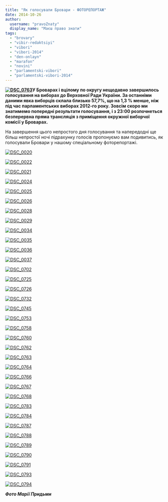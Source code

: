 ```yaml
---
title: "Як голосували Бровари - ФОТОРЕПОРТАЖ"
date: 2014-10-26
author: 
  username: "pravoZnaty"
  display_name: "Маєш право знати"
tags: 
  - "brovary"
  - "vibir-redaktsiyi"
  - "vibori"
  - "vibori-2014"
  - "den-onlayn"
  - "marafon"
  - "novini"
  - "parlamentski-vibori"
  - "parlamentski-vibori-2014"
---
```


**[![DSC_0763](https://mpz.brovary.org/wp-content/uploads/2014/10/DSC_0763.jpg)](https://mpz.brovary.org/wp-content/uploads/2014/10/DSC_0763.jpg)У Броварах і вцілому по округу нещодавно завершилось голосування на виборах до Верховної Ради України. За останніми даними явка виборців склала близько 57,7%, що на 1,3 % менше, ніж під час парламентських виборах 2012-го року. Зовсім скоро ми знатимемо попередні результати голосування, і з 23:00 розпочнеться безперервна пряма трансляція з приміщення окружної виборчої комісії у Броварах.**

На завершення цього непростого дня голосування та напередодні ще більш непростої ночі підрахунку голосів пропонуємо вам подивитись, як голосували Бровари у нашому спеціальному фоторепортажі.

[![DSC_0020](https://mpz.brovary.org/wp-content/uploads/2014/10/DSC_0020.jpg)](https://mpz.brovary.org/wp-content/uploads/2014/10/DSC_0020.jpg)

[![DSC_0022](https://mpz.brovary.org/wp-content/uploads/2014/10/DSC_0022.jpg)](https://mpz.brovary.org/wp-content/uploads/2014/10/DSC_0022.jpg)

[![DSC_0021](https://mpz.brovary.org/wp-content/uploads/2014/10/DSC_0021.jpg)](https://mpz.brovary.org/wp-content/uploads/2014/10/DSC_0021.jpg)

[![DSC_0024](https://mpz.brovary.org/wp-content/uploads/2014/10/DSC_00241.jpg)](https://mpz.brovary.org/wp-content/uploads/2014/10/DSC_00241.jpg)

[![DSC_0025](https://mpz.brovary.org/wp-content/uploads/2014/10/DSC_0025.jpg)](https://mpz.brovary.org/wp-content/uploads/2014/10/DSC_0025.jpg)

[![DSC_0026](https://mpz.brovary.org/wp-content/uploads/2014/10/DSC_0026.jpg)](https://mpz.brovary.org/wp-content/uploads/2014/10/DSC_0026.jpg)

[![DSC_0028](https://mpz.brovary.org/wp-content/uploads/2014/10/DSC_0028.jpg)](https://mpz.brovary.org/wp-content/uploads/2014/10/DSC_0028.jpg)

[![DSC_0029](https://mpz.brovary.org/wp-content/uploads/2014/10/DSC_0029.jpg)](https://mpz.brovary.org/wp-content/uploads/2014/10/DSC_0029.jpg)

[![DSC_0034](https://mpz.brovary.org/wp-content/uploads/2014/10/DSC_0034.jpg)](https://mpz.brovary.org/wp-content/uploads/2014/10/DSC_0034.jpg)

[![DSC_0035](https://mpz.brovary.org/wp-content/uploads/2014/10/DSC_0035.jpg)](https://mpz.brovary.org/wp-content/uploads/2014/10/DSC_0035.jpg)

[![DSC_0036](https://mpz.brovary.org/wp-content/uploads/2014/10/DSC_0036.jpg)](https://mpz.brovary.org/wp-content/uploads/2014/10/DSC_0036.jpg)

[![DSC_0037](https://mpz.brovary.org/wp-content/uploads/2014/10/DSC_0037.jpg)](https://mpz.brovary.org/wp-content/uploads/2014/10/DSC_0037.jpg)

[![DSC_0702](https://mpz.brovary.org/wp-content/uploads/2014/10/DSC_0702.jpg)](https://mpz.brovary.org/wp-content/uploads/2014/10/DSC_0702.jpg)

[![DSC_0725](https://mpz.brovary.org/wp-content/uploads/2014/10/DSC_0725.jpg)](https://mpz.brovary.org/wp-content/uploads/2014/10/DSC_0725.jpg)

[![DSC_0726](https://mpz.brovary.org/wp-content/uploads/2014/10/DSC_0726.jpg)](https://mpz.brovary.org/wp-content/uploads/2014/10/DSC_0726.jpg)

[![DSC_0732](https://mpz.brovary.org/wp-content/uploads/2014/10/DSC_0732.jpg)](https://mpz.brovary.org/wp-content/uploads/2014/10/DSC_0732.jpg)

[![DSC_0745](https://mpz.brovary.org/wp-content/uploads/2014/10/DSC_0745.jpg)](https://mpz.brovary.org/wp-content/uploads/2014/10/DSC_0745.jpg)

[![DSC_0753](https://mpz.brovary.org/wp-content/uploads/2014/10/DSC_0753.jpg)](https://mpz.brovary.org/wp-content/uploads/2014/10/DSC_0753.jpg)

[![DSC_0758](https://mpz.brovary.org/wp-content/uploads/2014/10/DSC_0758.jpg)](https://mpz.brovary.org/wp-content/uploads/2014/10/DSC_0758.jpg)

[![DSC_0760](https://mpz.brovary.org/wp-content/uploads/2014/10/DSC_0760.jpg)](https://mpz.brovary.org/wp-content/uploads/2014/10/DSC_0760.jpg)

[![DSC_0762](https://mpz.brovary.org/wp-content/uploads/2014/10/DSC_0762.jpg)](https://mpz.brovary.org/wp-content/uploads/2014/10/DSC_0762.jpg)

[![DSC_0763](https://mpz.brovary.org/wp-content/uploads/2014/10/DSC_0763.jpg)](https://mpz.brovary.org/wp-content/uploads/2014/10/DSC_0763.jpg)

[![DSC_0764](https://mpz.brovary.org/wp-content/uploads/2014/10/DSC_0764.jpg)](https://mpz.brovary.org/wp-content/uploads/2014/10/DSC_0764.jpg)

[![DSC_0766](https://mpz.brovary.org/wp-content/uploads/2014/10/DSC_0766.jpg)](https://mpz.brovary.org/wp-content/uploads/2014/10/DSC_0766.jpg)

[![DSC_0767](https://mpz.brovary.org/wp-content/uploads/2014/10/DSC_0767.jpg)](https://mpz.brovary.org/wp-content/uploads/2014/10/DSC_0767.jpg)

[![DSC_0768](https://mpz.brovary.org/wp-content/uploads/2014/10/DSC_0768.jpg)](https://mpz.brovary.org/wp-content/uploads/2014/10/DSC_0768.jpg)

[![DSC_0783](https://mpz.brovary.org/wp-content/uploads/2014/10/DSC_0783.jpg)](https://mpz.brovary.org/wp-content/uploads/2014/10/DSC_0783.jpg)

[![DSC_0784](https://mpz.brovary.org/wp-content/uploads/2014/10/DSC_0784.jpg)](https://mpz.brovary.org/wp-content/uploads/2014/10/DSC_0784.jpg)

[![DSC_0787](https://mpz.brovary.org/wp-content/uploads/2014/10/DSC_0787.jpg)](https://mpz.brovary.org/wp-content/uploads/2014/10/DSC_0787.jpg)

[![DSC_0788](https://mpz.brovary.org/wp-content/uploads/2014/10/DSC_0788.jpg)](https://mpz.brovary.org/wp-content/uploads/2014/10/DSC_0788.jpg)

[![DSC_0789](https://mpz.brovary.org/wp-content/uploads/2014/10/DSC_0789.jpg)](https://mpz.brovary.org/wp-content/uploads/2014/10/DSC_0789.jpg)

[![DSC_0790](https://mpz.brovary.org/wp-content/uploads/2014/10/DSC_0790.jpg)](https://mpz.brovary.org/wp-content/uploads/2014/10/DSC_0790.jpg)

[![DSC_0791](https://mpz.brovary.org/wp-content/uploads/2014/10/DSC_0791.jpg)](https://mpz.brovary.org/wp-content/uploads/2014/10/DSC_0791.jpg)

[![DSC_0793](https://mpz.brovary.org/wp-content/uploads/2014/10/DSC_0793.jpg)](https://mpz.brovary.org/wp-content/uploads/2014/10/DSC_0793.jpg)

[![DSC_0794](https://mpz.brovary.org/wp-content/uploads/2014/10/DSC_0794.jpg)](https://mpz.brovary.org/wp-content/uploads/2014/10/DSC_0794.jpg)

_**Фото Марії Придьми**_
